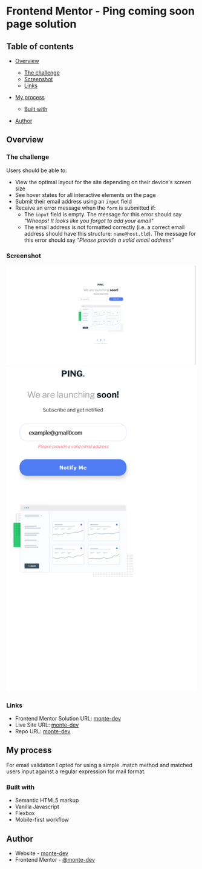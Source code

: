 # Frontend Mentor - Ping coming soon page solution



## Table of contents

- [Overview](#overview)
  - [The challenge](#the-challenge)
  - [Screenshot](#screenshot)
  - [Links](#links)
- [My process](#my-process)
  - [Built with](#built-with)

- [Author](#author)


## Overview

### The challenge

Users should be able to:

- View the optimal layout for the site depending on their device's screen size
- See hover states for all interactive elements on the page
- Submit their email address using an `input` field
- Receive an error message when the `form` is submitted if:
	- The `input` field is empty. The message for this error should say *"Whoops! It looks like you forgot to add your email"*
	- The email address is not formatted correctly (i.e. a correct email address should have this structure: `name@host.tld`). The message for this error should say *"Please provide a valid email address"*

### Screenshot

![](./images/desktop.png)
![](./images/mobile.png)


### Links

- Frontend Mentor Solution URL: [monte-dev](https://www.frontendmentor.io/solutions/ping-single-column-coming-soon-page-SItvK1cpTj)
- Live Site URL: [monte-dev](https://monte-dev.github.io/4-ping-coming-soon-email-validation/)
- Repo URL: [monte-dev](https://github.com/monte-dev/4-ping-coming-soon-email-validation)

## My process

For email validation I opted for using a simple .match method and matched users input against a regular expression for mail format.

### Built with

- Semantic HTML5 markup
- Vanilla Javascript
- Flexbox
- Mobile-first workflow



## Author

- Website - [monte-dev](https://www.github.com/monte-dev/)
- Frontend Mentor - [@monte-dev](https://www.frontendmentor.io/profile/monte-dev)
